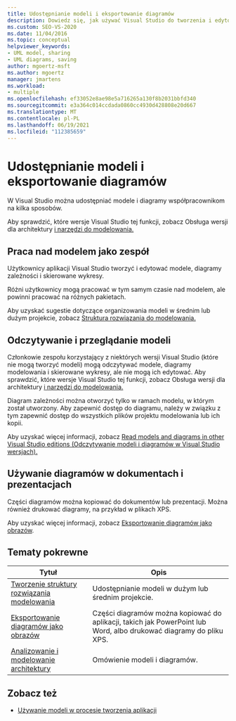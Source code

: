 ```yaml
---
title: Udostępnianie modeli i eksportowanie diagramów
description: Dowiedz się, jak używać Visual Studio do tworzenia i edytowania modeli, diagramów zależności i grafów skierowanych.
ms.custom: SEO-VS-2020
ms.date: 11/04/2016
ms.topic: conceptual
helpviewer_keywords:
- UML model, sharing
- UML diagrams, saving
author: mgoertz-msft
ms.author: mgoertz
manager: jmartens
ms.workload:
- multiple
ms.openlocfilehash: ef33052e8ae98e5a716265a130f8b2031bbfd340
ms.sourcegitcommit: e3a364c014ccdada0860cc4930d428808e20d667
ms.translationtype: MT
ms.contentlocale: pl-PL
ms.lasthandoff: 06/19/2021
ms.locfileid: "112385659"
---
```

# <a name="share-models-and-exporting-diagrams"></a>Udostępnianie modeli i eksportowanie diagramów
W Visual Studio można udostępniać modele i diagramy współpracownikom na kilka sposobów.

 Aby sprawdzić, które wersje Visual Studio tej funkcji, zobacz Obsługa wersji dla architektury [i narzędzi do modelowania.](../ide/class-designer/how-to-add-class-diagrams-to-projects.md)

## <a name="working-on-a-model-as-a-team"></a>Praca nad modelem jako zespół
 Użytkownicy aplikacji Visual Studio tworzyć i edytować modele, diagramy zależności i skierowane wykresy.

 Różni użytkownicy mogą pracować w tym samym czasie nad modelem, ale powinni pracować na różnych pakietach.

 Aby uzyskać sugestie dotyczące organizowania modeli w średnim lub dużym projekcie, zobacz [Struktura rozwiązania do modelowania.](../modeling/structure-your-modeling-solution.md)

## <a name="reading-and-reviewing-models"></a>Odczytywanie i przeglądanie modeli
 Członkowie zespołu korzystający z niektórych wersji Visual Studio (które nie mogą tworzyć modeli) mogą odczytywać modele, diagramy modelowania i skierowane wykresy, ale nie mogą ich edytować.  Aby sprawdzić, które wersje Visual Studio tej funkcji, zobacz Obsługa wersji dla architektury [i narzędzi do modelowania.](../modeling/analyze-and-model-your-architecture.md#VersionSupport)

 Diagram zależności można otworzyć tylko w ramach modelu, w którym został utworzony. Aby zapewnić dostęp do diagramu, należy w związku z tym zapewnić dostęp do wszystkich plików projektu modelowania lub ich kopii.

 Aby uzyskać więcej informacji, zobacz [Read models and diagrams in other Visual Studio editions (Odczytywanie modeli i diagramów w Visual Studio wersjach).](../modeling/read-models-and-diagrams-in-other-visual-studio-editions.md)

## <a name="using-diagrams-in-documents-and-presentations"></a>Używanie diagramów w dokumentach i prezentacjach
 Części diagramów można kopiować do dokumentów lub prezentacji. Można również drukować diagramy, na przykład w plikach XPS.

 Aby uzyskać więcej informacji, zobacz [Eksportowanie diagramów jako obrazów](../modeling/export-diagrams-as-images.md).

## <a name="related-topics"></a>Tematy pokrewne

|Tytuł|Opis|
|-|-|
|[Tworzenie struktury rozwiązania modelowania](../modeling/structure-your-modeling-solution.md)|Udostępnianie modeli w dużym lub średnim projekcie.|
|[Eksportowanie diagramów jako obrazów](../modeling/export-diagrams-as-images.md)|Części diagramów można kopiować do aplikacji, takich jak PowerPoint lub Word, albo drukować diagramy do pliku XPS.|
|[Analizowanie i modelowanie architektury](../modeling/analyze-and-model-your-architecture.md)|Omówienie modeli i diagramów.|

## <a name="see-also"></a>Zobacz też

- [Używanie modeli w procesie tworzenia aplikacji](../modeling/use-models-in-your-development-process.md)
